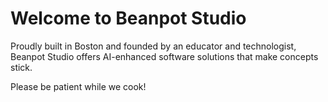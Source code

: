 # Welcome to Beanpot Studio

Proudly built in Boston and founded by an educator and technologist, Beanpot Studio offers AI-enhanced software solutions that make concepts stick.

Please be patient while we cook!
